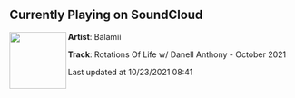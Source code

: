 ## Currently Playing on SoundCloud

[<img align="left" width="100" src="https://i1.sndcdn.com/artworks-EIlbzv9laFpa51nZ-nqaNyw-t500x500.jpg">](https://soundcloud.com/balamii/rotations-of-life-w-danell-anthony-october-2021)

**Artist**: Balamii 

**Track**: Rotations Of Life w/ Danell Anthony - October 2021

Last updated at 10/23/2021 08:41
